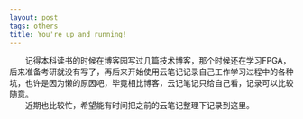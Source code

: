 ```yaml
---
layout: post
tags: others
title: You're up and running!
---
```

&emsp;&emsp;记得本科读书的时候在博客园写过几篇技术博客，那个时候还在学习FPGA，后来准备考研就没有写了，再后来开始使用云笔记记录自己工作学习过程中的各种坑，也许是因为懒的原因吧，毕竟相比博客，云记笔记只给自己看，记录可以比较随意。  
&emsp;&emsp;近期也比较忙，希望能有时间把之前的云笔记整理下记录到这里。
